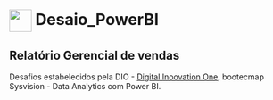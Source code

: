 <h1>
   <a href=https://icons8.com.br/icons/set/power-bi>
  <img align="center" width="40px" src="https://img.icons8.com/?size=100&id=qYfwpsRXEcpc&format=png&color=000000"></a>
  <span>Desaio_PowerBI</span>
</h1>

<h2>Relatório Gerencial de vendas</h2>

Desafios estabelecidos pela DIO - [Digital Inoovation One](https://www.dio.me/), bootecmap Sysvision - Data Analytics com Power BI.

